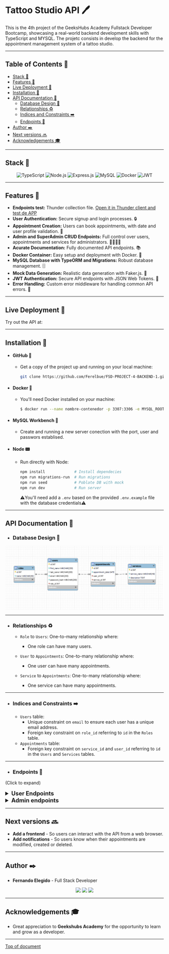 
# Tattoo Studio API :pen:

This is the 4th project of the GeeksHubs Academy Fullstack Developer Bootcamp, showcasing a real-world backend development skills with TypeScript and MYSQL.
The projetc consists in develop the backend for the appointment management system of a tattoo studio.
***
## Table of Contents :file_folder:

- [Stack 🔧](#stack-wrench)
- [Features 🌟](#features-star2)
- [Live Deployment 📡](#live-deployment-satellite)
- [Installation 🚀](#installation-rocket)
- [API Documentation 📑](#api-documentation-bookmark_tabs)
    - [Database Design 📰](#database-design-newspaper)
    - [Relationships ♻️](#relationships-recycle)
    - [Indices and Constraints ➡️](#indices-and-constraints-arrow_right)
    - [Endpoints 🔌](#endpoints-electric_plug)
- [Author ✒️](#author-black_nib)
- [Next versions 🔜](#next-versions-soon)
- [Acknowledgements 🎓](#acknowledgements-mortar_board)

***
## Stack :wrench:
<div align="center">
<img src="https://img.shields.io/badge/TypeScript-3178C6?style=for-the-badge&logo=typescript&logoColor=white" alt="TypeScript" />
<img src="https://img.shields.io/badge/Node.js-339933?style=for-the-badge&logo=node.js&logoColor=white" alt="Node.js" />
<img src="https://img.shields.io/badge/Express.js-000000?style=for-the-badge&logo=express&logoColor=white" alt="Express.js" />
<img src="https://img.shields.io/badge/MySQL-4479A1?style=for-the-badge&logo=mysql&logoColor=white" alt="MySQL" />
<img src="https://img.shields.io/badge/Docker-2496ED?style=for-the-badge&logo=docker&logoColor=white" alt="Docker" />
<img src="https://img.shields.io/badge/JWT-FF6C37?style=for-the-badge&logo=jsonwebtokens&logoColor=white" alt="JWT" />

 </div>

***
## Features :star2:

- **Endpoints test:** Thunder collection file. [Open it in Thunder client and test de APP ](/doc/thunder-collection_PROJETC_4.json) 
- **User Authentication:** Secure signup and login processes. 🔒
- **Appointment Creation:** Users can book appointments, with date and user profile validation. 📅
- **Admin and SuperAdmin CRUD Endpoints:** Full control over users, appointments and services for administrators. 👩‍💼👨‍💼
- **Acurate Documentation:** Fully documented API endpoints. 📚
- **Docker Container:** Easy setup and deployment with Docker. 🐳
- **MySQL Database with TypeORM and Migrations:** Robust database management. 🗄️
- **Mock Data Generation:** Realistic data generation with Faker.js. 🤖
- **JWT Authentication:** Secure API endpoints with JSON Web Tokens. 🔑
- **Error Handling:** Custom error middleware for handling common API errors. 📝

***
## Live Deployment :satellite:

Try out the API at:

> []()

***
## Installation :rocket:
- #### GitHub 🐾
  - Get a copy of the project up and running on your local machine:

    ```sh
    git clone https://github.com/Ferelbue/FSD-PROJECT-4-BACKEND-1.git
    ```

- #### Docker 🐳
  - You'll need Docker installed on your machine:
    ```sh
    $ docker run --name nombre-contenedor -p 3307:3306 -e MYSQL_ROOT_PASSWORD=1234 -d mysql
    ```

- #### MySQL Workbench 🔧
  - Create and running a new server conection with the port, user and passwors establised.

- #### Node 📟
  - Run directly with Node: 
    ```sh
    npm install             # Install dependecies
    npm run migrations-run  # Run migrations
    npm run seed            # Poblate DB with mock
    npm run dev             # Run server
    ```

    ⚠️You'll need add a `.env` based on the provided `.env.example` file with the database credentials⚠️

***
## API Documentation :bookmark_tabs:

  - ### Database Design :newspaper:

<img width="803" alt="ERD" src="./img/DB_design.png">

***
  - ### Relationships :recycle:
    - `Role` to `Users`: One-to-many relationship where:
      - One role can have many users.

    - `User` to `Appointments`: One-to-many relationship where:
      - One user can have many appointments.

    - `Service` to `Appointments`: One-to-many relationship where:
      - One service can have many appointments.
***
  - ### Indices and Constraints :arrow_right:

    - `Users` table:
      - Unique constraint on `email` to ensure each user has a unique email address.
      - Foreign key constraint on `role_id` referring to `id` in the `Roles` table.
    - `Appointments` table:
      - Foreign key constraint on `service_id` and `user_id` referring to `id` in the `Users` and `Services` tables.

***
  - ### Endpoints :electric_plug:

  (Click to expand)


<details>
  <summary style="font-weight: bold; font-size: 1.3em;">User Endpoints</summary>
  
##### Public 🌍

- `GET /api/services` - List all tattoo services.
    <details>
      <summary style="font-weight: bold; font-size: 0.8em;">Features</summary>
        Anyone with an internet connection can visit the studio's services.
    </details>

##### Authentication 🔒

- `POST /api/auth/register` - Register a new user.
    <details>
      <summary style="font-weight: bold; font-size: 0.8em;">Features</summary>
        Forbidden to repeat an email address already registered. Last name and role are not mandatory. 
    </details>
    <details>
      <summary style="font-weight: bold; font-size: 0.8em;">BODY</summary>

        {
          "firstName": "Pepe",
          "lastName": "Perez",
          "email": "pepe@pepe.com",
          "password": "123456",
          "roleId": "1"
        }
        
    </details>
- `POST /api/auth/login` - Login an existing user.
    <details>
      <summary style="font-weight: bold; font-size: 0.8em;">Features</summary>
        Mandatory to be already registered in the aplication. Important to introduce the email and password successfully.
    </details>
    <details>
      <summary style="font-weight: bold; font-size: 0.8em;">BODY</summary>

        {
          "email": "pepe@pepe.com",
          "password": "123456"
        }
        
    </details>
##### Users 👤

- `GET /api/users` - Retrieve authenticated user's profile.
    <details>
      <summary style="font-weight: bold; font-size: 0.8em;">Features</summary>
        Mandatory to be logged previusly. Forbiden to see others profiles.
    </details>
    <details>
      <summary style="font-weight: bold; font-size: 0.8em;">TOKEN</summary>
        Mandatory to send the token in the Bearer Authentication.
    </details>
- `PUT /api/users/profile` - Update authenticated user's profile.
    <details>
      <summary style="font-weight: bold; font-size: 0.8em;">Features</summary>
        Mandatory to be logged previusly. Forbiden to update others profiles. The user can modify whatever he wants (name, last name or email). At the same time or separately.
    </details>
    <details>
      <summary style="font-weight: bold; font-size: 0.8em;">TOKEN</summary>
        Mandatory to send the token in the Bearer Authentication.
    </details>
    <details>
      <summary style="font-weight: bold; font-size: 0.8em;">BODY</summary>

        {
          "firstName": "Pepe",
          "lastName": "Perez",
          "email": "pepe@pepe.com"
        }
        
    </details>

##### Appointments 📅

- `GET /api/appointments` - Retrieve user's appointments.
    <details>
      <summary style="font-weight: bold; font-size: 0.8em;">Features</summary>
        Mandatory to be logged previusly. Forbiden to see other users appointments.
    </details>
    <details>
      <summary style="font-weight: bold; font-size: 0.8em;">TOKEN</summary>
        Mandatory to send the token in the Bearer Authentication.
    </details>

- `GET /api/appointments/{id}` - Retrieve details of a specific appointment.
    <details>
      <summary style="font-weight: bold; font-size: 0.8em;">Features</summary>
        Mandatory to send the appointmentId in the endpoint.
    </details>
    <details>    
    <summary style="font-weight: bold; font-size: 0.8em;">TOKEN</summary>
        Mandatory to send the token in the Bearer Authentication.
    </details>

- `PUT /api/appointments` - Update a appointment.
    <details>
      <summary style="font-weight: bold; font-size: 0.8em;">Features</summary>
        Mandatory to be logged previusly. Forbiden to update other users appointments.
        Mandatory to know the appointmentId to modify.
    </details>
    <details>
      <summary style="font-weight: bold; font-size: 0.8em;">TOKEN</summary>
        Mandatory to send the token in the Bearer Authentication.
    </details>
    <details>
      <summary style="font-weight: bold; font-size: 0.8em;">BODY</summary>

        {
          "appointmentIdToModify": 16,
          "newAppointmentDate": "2025-03-02",
          "newService": {
                  "id": 5
          }
        }

    </details>
</details>


<details>
<summary style="font-weight: bold; font-size: 1.3em;">Admin endpoints</summary>

##### Users 👩‍💼👨‍💼

- `GET /api/users` - List all users.
    <details>
      <summary style="font-weight: bold; font-size: 0.8em;">Features</summary>
        Mandatory to be logged previusly and be admin or super-admin.
    </details>
    <details>
      <summary style="font-weight: bold; font-size: 0.8em;">TOKEN</summary>
        Mandatory to send the token in the Bearer Authentication.
    </details>

- `GET /api/users/profile` - Retrieve a user profile.
    <details>
      <summary style="font-weight: bold; font-size: 0.8em;">Features</summary>
        Mandatory to be logged previusly and be admin or super-admin.
        Mandatory to send the appointmentId in the endpoint.
    </details>
    <details>
      <summary style="font-weight: bold; font-size: 0.8em;">TOKEN</summary>
        Mandatory to send the token in the Bearer Authentication.
    </details>
       
- `PUT /api/users/:id/role` - Update user role.
    <details>
      <summary style="font-weight: bold; font-size: 0.8em;">Features</summary>
        Mandatory to be logged previusly and be admin or super-admin.
        Mandatory to send the userId in the endpoint.
    </details>
    <details>
      <summary style="font-weight: bold; font-size: 0.8em;">TOKEN</summary>
        Mandatory to send the token in the Bearer Authentication.
    </details>
    <details>
      <summary style="font-weight: bold; font-size: 0.8em;">BODY</summary>

      {
        "role": "2"
      } 

- `DELETE /api/users/{id}` - Delete a user by ID.
    <details>
      <summary style="font-weight: bold; font-size: 0.8em;">Features</summary>
        Mandatory to be logged previusly and be admin or super-admin.
        Mandatory to send the appointmentId in the endpoint.
    </details>
    <details>
      <summary style="font-weight: bold; font-size: 0.8em;">TOKEN</summary>
        Mandatory to send the token in the Bearer Authentication.
    </details>


##### Appointments 📅

- `POST /api/appointments` - Create a new appointment.
    <details>
      <summary style="font-weight: bold; font-size: 0.8em;">Features</summary>
        Mandatory to be logged previusly and be admin or super-admin.
    </details>
    <details>
      <summary style="font-weight: bold; font-size: 0.8em;">TOKEN</summary>
        Mandatory to send the token in the Bearer Authentication.
    </details>
    <details>
      <summary style="font-weight: bold; font-size: 0.8em;">BODY</summary>

    {
      "appointmentDate": "2024-03-03",
      "user": {
              "id": 5
              },
      "service": {
              "id": 3
      }
    }
        
    </details>

- `PUT /api/appointments` - Update a appointment.
    <details>
      <summary style="font-weight: bold; font-size: 0.8em;">Features</summary>
        Mandatory to be logged previusly and be admin or super-admin.
        Admin or super-admin modifycate any appointment
    </details>
    <details>
      <summary style="font-weight: bold; font-size: 0.8em;">TOKEN</summary>
        Mandatory to send the token in the Bearer Authentication.
    </details>
    <details>
      <summary style="font-weight: bold; font-size: 0.8em;">BODY</summary>

        {
          "appointmentIdToModify": 16,
          "newAppointmentDate": "2025-03-02",
          "newService": {
                  "id": 5
          }
        }

    </details>


##### Services 🎨

- `POST /api/services` - Create a new service.
    <details>
      <summary style="font-weight: bold; font-size: 0.8em;">Features</summary>
        Mandatory to be logged previusly and be super-admin.
    </details>
    <details>
      <summary style="font-weight: bold; font-size: 0.8em;">TOKEN</summary>
        Mandatory to send the token in the Bearer Authentication.
    </details>
    <details>
      <summary style="font-weight: bold; font-size: 0.8em;">BODY</summary>

        {
          "serviceName": "SERVICENAME",
          "description": "SERVICETEXT"
        }

    </details>
- `PUT /api/services/{id}` - Update a service by ID.
    <details>
      <summary style="font-weight: bold; font-size: 0.8em;">Features</summary>
        Mandatory to be logged previusly and be super-admin.
    </details>
    <details>
      <summary style="font-weight: bold; font-size: 0.8em;">TOKEN</summary>
        Mandatory to send the token in the Bearer Authentication.
    </details>
    <details>
      <summary style="font-weight: bold; font-size: 0.8em;">BODY</summary>

        {
          "serviceName": "SERVICENAME",
          "description": "SERVICETEXT"
        }
        
    </details>
- `DELETE /api/services/{id}` - Delete a service by ID.
    <details>
      <summary style="font-weight: bold; font-size: 0.8em;">Features</summary>
        Mandatory to be logged previusly and be super-admin.
    </details>
    <details>
      <summary style="font-weight: bold; font-size: 0.8em;">TOKEN</summary>
        Mandatory to send the token in the Bearer Authentication.
    </details>
</details>

***
## Next versions :soon:

- **Add a frontend** - So users can interact with the API from a web browser.
- **Add notifications** - So users know when their appointments are modified, created or deleted.
***
## Author :black_nib:
- **Fernando Elegido** - Full Stack Developer

<div align="center">
<a href="https://github.com/ferelbue" target="_blank"><img src="https://img.shields.io/badge/github-24292F?style=for-the-badge&logo=github&logoColor=white" target="_blank"></a> 
<a href = "mailto:ferelbue@gmail.com"><img src="https://img.shields.io/badge/Gmail-C6362C?style=for-the-badge&logo=gmail&logoColor=white" target="_blank"></a>
<a href="https://www.linkedin.com/in/fernando-elegido" target="_blank"><img src="https://img.shields.io/badge/-LinkedIn-%230077B5?style=for-the-badge&logo=linkedin&logoColor=white" target="_blank"></a> 
</div>






***

## Acknowledgements :mortar_board:

- Great appreciation to **Geekshubs Academy** for the opportunity to learn and grow as a developer.

***

[Top of document](#tattoo-studio-api-pen)
